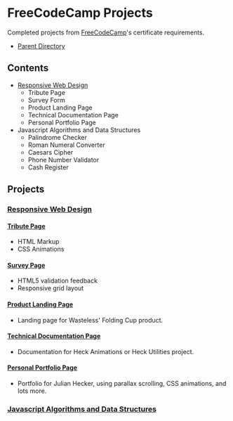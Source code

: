 # FreeCodeCamp Projects
Completed projects from [FreeCodeCamp](https://www.freecodecamp.org/)'s certificate requirements.
- [Parent Directory](../)

## Contents
- [Responsive Web Design](./responsive-web-design)
  - Tribute Page
  - Survey Form
  - Product Landing Page
  - Technical Documentation Page
  - Personal Portfolio Page
- Javascript Algorithms and Data Structures
  - Palindrome Checker
  - Roman Numeral Converter
  - Caesars Cipher
  - Phone Number Validator
  - Cash Register
## Projects
### [Responsive Web Design](https://learn.freecodecamp.org/responsive-web-design/responsive-web-design-projects)

#### [Tribute Page](https://learn.freecodecamp.org/responsive-web-design/responsive-web-design-projects/build-a-tribute-page)
- HTML Markup
- CSS Animations

#### [Survey Page](https://learn.freecodecamp.org/responsive-web-design/responsive-web-design-projects/build-a-survey-form)
- HTML5 validation feedback
- Responsive grid layout

#### [Product Landing Page](https://learn.freecodecamp.org/responsive-web-design/responsive-web-design-projects/build-a-product-landing-page)
- Landing page for Wasteless' Folding Cup product.

#### [Technical Documentation Page](https://learn.freecodecamp.org/responsive-web-design/responsive-web-design-projects/build-a-technical-documentation-page)
- Documentation for Heck Animations or Heck Utilities project.

#### [Personal Portfolio Page](https://learn.freecodecamp.org/responsive-web-design/responsive-web-design-projects/build-a-personal-portfolio-webpage)
- Portfolio for Julian Hecker, using parallax scrolling, CSS animations, and lots more.

### [Javascript Algorithms and Data Structures](https://learn.freecodecamp.org/)
